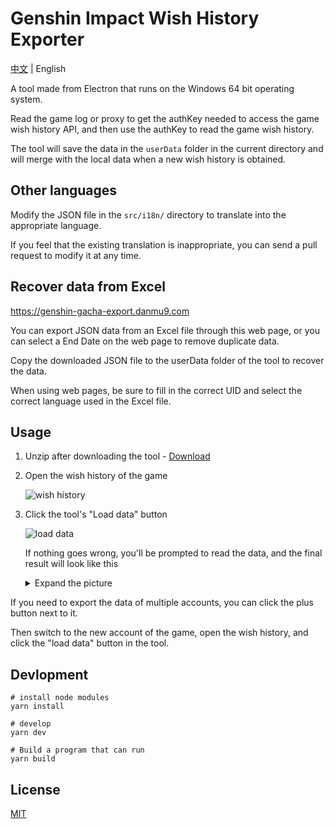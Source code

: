 # Genshin Impact Wish History Exporter

[中文](https://github.com/biuuu/genshin-wish-export/blob/main/docs/README_ZH.md) | English

A tool made from Electron that runs on the Windows 64 bit operating system.

Read the game log or proxy to get the authKey needed to access the game wish history API, and then use the authKey to read the game wish history.

The tool will save the data in the `userData` folder in the current directory and will merge with the local data when a new wish history is obtained.

## Other languages

Modify the JSON file in the `src/i18n/` directory to translate into the appropriate language.

If you feel that the existing translation is inappropriate, you can send a pull request to modify it at any time.

## Recover data from Excel
https://genshin-gacha-export.danmu9.com

You can export JSON data from an Excel file through this web page, or you can select a End Date on the web page to remove duplicate data.

Copy the downloaded JSON file to the userData folder of the tool to recover the data.

When using web pages, be sure to fill in the correct UID and select the correct language used in the Excel file.

## Usage

1. Unzip after downloading the tool - [Download](https://github.com/biuuu/genshin-wish-export/releases/latest/download/Genshin-Wish-Export.zip)
2. Open the wish history of the game

    ![wish history](/docs/wish-history-en.png)

3. Click the tool's "Load data" button

    ![load data](/docs/load-data-en.png)

    If nothing goes wrong, you'll be prompted to read the data, and the final result will look like this

    <details>
    <summary>Expand the picture</summary>

    ![preview](/docs/preview-en.png)
    </details>

If you need to export the data of multiple accounts, you can click the plus button next to it.

Then switch to the new account of the game, open the wish history, and click the "load data" button in the tool.

## Devlopment

```
# install node modules
yarn install

# develop
yarn dev

# Build a program that can run
yarn build
```

## License

[MIT](https://github.com/biuuu/genshin-wish-export/blob/main/LICENSE)

